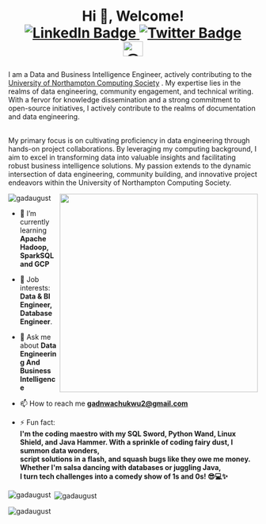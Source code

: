 <h1 align="center">Hi 👋, Welcome! <br>
<a href="https://www.linkedin.com/in/gad-olungweonwi/" target="_blank">
  <img src="https://img.shields.io/badge/-GadAugust-blue?style=for-the-badge&logo=Linkedin&logoColor=white" alt="LinkedIn Badge">
</a>
<a href="https://twitter.com/GadAugust" target="_blank">
  <img src="https://img.shields.io/badge/-@GadAugust-1ca0f1?style=for-the-badge&logo=twitter&logoColor=white" alt="Twitter Badge">
</a> <br>
  <a href="https://medium.com/@gadnwachukwu2" target="blank"><img align="center" src="https://raw.githubusercontent.com/rahuldkjain/github-profile-readme-generator/master/src/images/icons/Social/medium.svg" alt="@gadnwachukwu2" height="30" width="40" /></a>
</p>
</h1>



I am a Data and Business Intelligence Engineer, actively contributing to the <a href="https://www.northampton.ac.uk/" target="_blank">University of Northampton Computing Society</a>
. My expertise lies in the realms of data engineering, community engagement, and technical writing. With a fervor for knowledge dissemination and a strong commitment to open-source initiatives, I actively contribute to the realms of documentation and data engineering.
<br><br>

My primary focus is on cultivating proficiency in data engineering through hands-on project collaborations. By leveraging my computing background, I aim to excel in transforming data into valuable insights and facilitating robust business intelligence solutions. My passion extends to the dynamic intersection of data engineering, community building, and innovative project endeavors within the University of Northampton Computing Society.

<img align="right" width="400" src="https://www.future-processing.com/blog/wp-content/uploads/2021/08/fp-graph-binteligence.jpg">
<p align="left"> <img src="https://komarev.com/ghpvc/?username=gadaugust&label=Profile%20views&color=0e75b6&style=flat" alt="gadaugust" /> </p>




- 🌱 I’m currently learning **Apache Hadoop, SparkSQL and GCP** <br>
- 💼 Job interests: **Data & BI Engineer, Database Engineer**.

- 💬 Ask me about **Data Engineering And Business Intelligence**

- 📫 How to reach me **gadnwachukwu2@gmail.com**

- ⚡ Fun fact: <br> **I'm the coding maestro with my SQL Sword, Python Wand, Linux Shield, and Java Hammer. With a sprinkle of coding fairy dust, I summon data wonders,<br> script solutions in a flash, and squash bugs like they owe me money. <br>Whether I'm salsa dancing with databases or juggling Java,<br> I turn tech challenges into a comedy show of 1s and 0s! 😎💻✨**










<p><img align="left" src="https://github-readme-stats.vercel.app/api/top-langs?username=gadaugust&show_icons=true&locale=en&layout=compact" alt="gadaugust" /></p>

<p>&nbsp;<img align="center" src="https://github-readme-stats.vercel.app/api?username=gadaugust&show_icons=true&locale=en" alt="gadaugust" /></p>

<p><img align="center" src="https://github-readme-streak-stats.herokuapp.com/?user=gadaugust&" alt="gadaugust" /></p>
